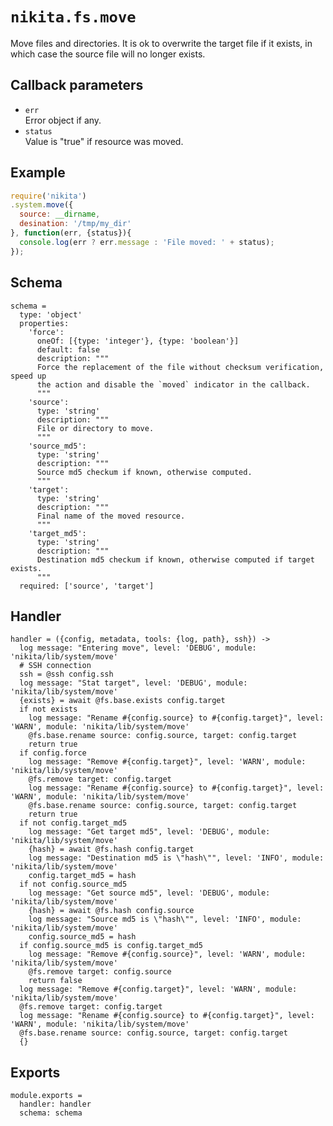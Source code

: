 
# `nikita.fs.move`

Move files and directories. It is ok to overwrite the target file if it
exists, in which case the source file will no longer exists.

## Callback parameters

* `err`   
  Error object if any.
* `status`   
  Value is "true" if resource was moved.

## Example

```js
require('nikita')
.system.move({
  source: __dirname,
  desination: '/tmp/my_dir'
}, function(err, {status}){
  console.log(err ? err.message : 'File moved: ' + status);
});
```

## Schema

    schema =
      type: 'object'
      properties:
        'force':
          oneOf: [{type: 'integer'}, {type: 'boolean'}]
          default: false
          description: """
          Force the replacement of the file without checksum verification, speed up
          the action and disable the `moved` indicator in the callback.
          """
        'source':
          type: 'string'
          description: """
          File or directory to move.
          """
        'source_md5':
          type: 'string'
          description: """
          Source md5 checkum if known, otherwise computed.
          """
        'target':
          type: 'string'
          description: """
          Final name of the moved resource.
          """
        'target_md5':
          type: 'string'
          description: """
          Destination md5 checkum if known, otherwise computed if target exists.
          """
      required: ['source', 'target']

## Handler

    handler = ({config, metadata, tools: {log, path}, ssh}) ->
      log message: "Entering move", level: 'DEBUG', module: 'nikita/lib/system/move'
      # SSH connection
      ssh = @ssh config.ssh
      log message: "Stat target", level: 'DEBUG', module: 'nikita/lib/system/move'
      {exists} = await @fs.base.exists config.target
      if not exists
        log message: "Rename #{config.source} to #{config.target}", level: 'WARN', module: 'nikita/lib/system/move'
        @fs.base.rename source: config.source, target: config.target
        return true
      if config.force
        log message: "Remove #{config.target}", level: 'WARN', module: 'nikita/lib/system/move'
        @fs.remove target: config.target
        log message: "Rename #{config.source} to #{config.target}", level: 'WARN', module: 'nikita/lib/system/move'
        @fs.base.rename source: config.source, target: config.target
        return true
      if not config.target_md5
        log message: "Get target md5", level: 'DEBUG', module: 'nikita/lib/system/move'
        {hash} = await @fs.hash config.target
        log message: "Destination md5 is \"hash\"", level: 'INFO', module: 'nikita/lib/system/move'
        config.target_md5 = hash
      if not config.source_md5
        log message: "Get source md5", level: 'DEBUG', module: 'nikita/lib/system/move'
        {hash} = await @fs.hash config.source
        log message: "Source md5 is \"hash\"", level: 'INFO', module: 'nikita/lib/system/move'
        config.source_md5 = hash
      if config.source_md5 is config.target_md5
        log message: "Remove #{config.source}", level: 'WARN', module: 'nikita/lib/system/move'
        @fs.remove target: config.source
        return false
      log message: "Remove #{config.target}", level: 'WARN', module: 'nikita/lib/system/move'
      @fs.remove target: config.target
      log message: "Rename #{config.source} to #{config.target}", level: 'WARN', module: 'nikita/lib/system/move'
      @fs.base.rename source: config.source, target: config.target
      {}

## Exports

    module.exports =
      handler: handler
      schema: schema
